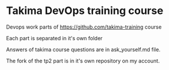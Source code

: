 # Takima DevOps training course

Devops work parts of https://github.com/takima-training course

Each part is separated in it's own folder 

Answers of takima course questions are in ask_yourself.md file.

The fork of the tp2 part is in it's own repository on my account. 
